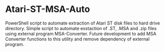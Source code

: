 # Atari-ST-MSA-Auto
PowerShell script to automate extraction of Atari ST disk files to hard drive directory.
Simple script to automate exstaction of .ST, .MSA and .zip files using external program MSA-Converter.
Future development to add MSA Converter functions to this utility and remove dependency of external program.
